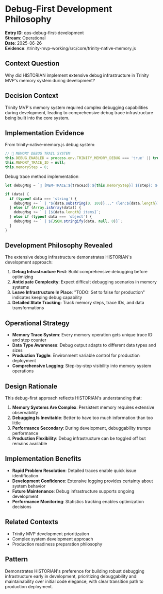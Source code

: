 # Debug-First Development Philosophy

**Entry ID**: ops-debug-first-development  
**Stream**: Operational  
**Date**: 2025-06-26  
**Evidence**: /trinity-mvp-working/src/core/trinity-native-memory.js  

## Context Question
Why did HISTORIAN implement extensive debug infrastructure in Trinity MVP's memory system during development?

## Decision Context
Trinity MVP's memory system required complex debugging capabilities during development, leading to comprehensive debug trace infrastructure being built into the core system.

## Implementation Evidence
From trinity-native-memory.js debug system:
```javascript
// 🔧 MEMORY DEBUG TRAIL SYSTEM
this.DEBUG_ENABLED = process.env.TRINITY_MEMORY_DEBUG === 'true' || true; // TODO: Set to false for production
this.MEMORY_TRACE_ID = null;
this.memoryStep = 0;
```

Debug trace method implementation:
```javascript
let debugMsg = `🔧 [MEM-TRACE:${traceId}:${this.memoryStep}] ${step}: ${message}`;

if (data) {
  if (typeof data === 'string') {
    debugMsg += ` | "${data.substring(0, 100)}..." (len:${data.length})`;
  } else if (Array.isArray(data)) {
    debugMsg += ` | [${data.length} items]`;
  } else if (typeof data === 'object') {
    debugMsg += ` | ${JSON.stringify(data, null, 0)}`;
  }
}
```

## Development Philosophy Revealed
The extensive debug infrastructure demonstrates HISTORIAN's development approach:
1. **Debug Infrastructure First**: Build comprehensive debugging before optimizing
2. **Anticipate Complexity**: Expect difficult debugging scenarios in memory systems
3. **Leave Infrastructure In Place**: "TODO: Set to false for production" indicates keeping debug capability
4. **Detailed State Tracking**: Track memory steps, trace IDs, and data transformations

## Operational Strategy
- **Memory Trace System**: Every memory operation gets unique trace ID and step counter
- **Data Type Awareness**: Debug output adapts to different data types and sizes
- **Production Toggle**: Environment variable control for production deployment
- **Comprehensive Logging**: Step-by-step visibility into memory system operations

## Design Rationale
This debug-first approach reflects HISTORIAN's understanding that:
1. **Memory Systems Are Complex**: Persistent memory requires extensive observability
2. **Debugging Is Inevitable**: Better to have too much information than too little
3. **Performance Secondary**: During development, debuggability trumps performance
4. **Production Flexibility**: Debug infrastructure can be toggled off but remains available

## Implementation Benefits
- **Rapid Problem Resolution**: Detailed traces enable quick issue identification
- **Development Confidence**: Extensive logging provides certainty about system behavior
- **Future Maintenance**: Debug infrastructure supports ongoing development
- **Performance Monitoring**: Statistics tracking enables optimization decisions

## Related Contexts
- Trinity MVP development prioritization
- Complex system development approach
- Production readiness preparation philosophy

## Pattern
Demonstrates HISTORIAN's preference for building robust debugging infrastructure early in development, prioritizing debuggability and maintainability over initial code elegance, with clear transition path to production deployment.